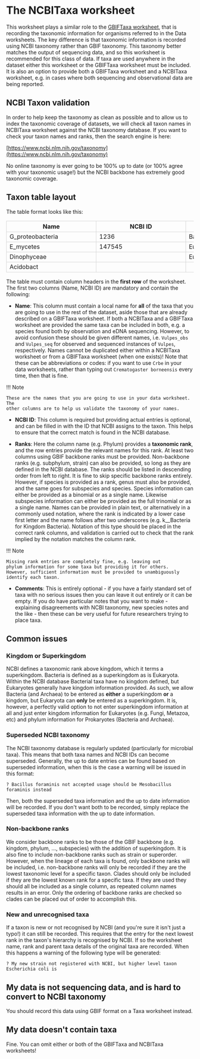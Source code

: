 # The NCBITaxa worksheet

<!-- markdownlint-disable MD033 -->
<style>

/*fixing cell widths so everything lines up and adding borders*/
table {
  table-layout: fixed;
}

tbody td {
  width: 14em;
  min-width: 14em;
  max-width: 14em;
  border: 1px solid lightgrey;
}

thead th {
  width: 14em;
  min-width: 14em;
  max-width: 14em;
  border: 1px solid lightgrey;
}
</style>
<!-- markdownlint-enable MD033 -->

This worksheet plays a similar role to the [GBIFTaxa worksheet](./gbif_taxa.md), that is
recording the taxonomic information for organisms referred to in the Data worksheets.
The key difference is that taxonomic information is recorded using NCBI taxonomy rather
than GBIF taxonomy. This taxonomy better matches the output of sequencing data, and so
this worksheet is recommended for this class of data. If taxa are used anywhere in the
dataset either this worksheet or the GBIFTaxa worksheet must be included. It is also an
option to provide both a GBIFTaxa worksheet and a NCBITaxa worksheet, e.g. in cases
where both sequencing and observational data are being reported.

## NCBI Taxon validation

In order to help keep the taxonomy as clean as possible and to allow us to index the
taxonomic coverage of datasets, we will check all taxon names in NCBITaxa worksheet
against the NCBI taxonomy database. If you want to check your taxon names and ranks,
then the search engine is here:

[https://www.ncbi.nlm.nih.gov/taxonomy](https://www.ncbi.nlm.nih.gov/taxonomy)

No online taxonomy is ever going to be 100% up to date (or 100% agree with your
taxonomic usage!) but the NCBI backbone has extremely good taxonomic coverage.

## Taxon table layout

The table format looks like this:

<!-- markdownlint-disable MD013 -->
| Name             | NCBI ID | Superkingdom | Kingdom     | Phylum           | Class               | Comments |
| ---------------- | ------- | ------------ | ----------- | ---------------- | ------------------- | -------- |
| G_proteobacteria | 1236    | Bacteria     |             | Proteobacteria   | Gammaproteobacteria |          |
| E_mycetes        | 147545  | Eukaryota    | Fungi       | Ascomycota       | Eurotiomycetes      |          |
| Dinophyceae      |         | Eukaryota    |             |                  | Dinophyceae         |          |
| Acidobact        |         |              | k__Bacteria | p__Acidobacteria | c__Acidobacteriia   |          |
<!-- markdownlint-enable MD013 -->

The table must contain column headers in the **first row** of the worksheet. The first
two columns (Name, NCBI ID) are mandatory and contain the following:

* **Name**: This column must contain a local name for **all** of the taxa that you are
  going to use in the rest of the dataset, aside those that are already described on a
  GBIFTaxa worksheet. If both a NCBITaxa and a GBIFTaxa worksheet are provided the same
  taxa can be included in both, e.g. a species found both by observation and eDNA
  sequencing. However, to avoid confusion these should be given different names, i.e.
  `Vulpes_obs` and `Vulpes_seq` for observed and sequenced instances of `Vulpes`,
  respectively. Names cannot be duplicated either within a NCBITaxa worksheet or from a
  GBIFTaxa worksheet (when one exists)! Note that these can be abbreviations or codes:
  if you want to use `Crbe` in your data worksheets, rather than typing out
  `Crematogaster borneensis` every time, then that is fine.

!!! Note

    These are the names that you are going to use in your data worksheet. The
    other columns are to help us validate the taxonomy of your names.

* **NCBI ID**: This column is required but providing actual entries is optional, and can
  be filled in with the ID that NCBI assigns to the taxon. This helps to ensure that the
  correct match is found in the NCBI database.

* **Ranks**: Here the column name (e.g. Phylum) provides a **taxonomic rank**, and the
  row entries provide the relevant names for this rank. At least two columns using GBIF
  backbone ranks must be provided. Non-backbone ranks (e.g. subphylum, strain) can also
  be provided, so long as they are defined in the NCBI database. The ranks should be
  listed in descending order from left to right. It is fine to skip specific backbone
  ranks entirely. However, if species is provided as a rank, genus must also be
  provided, and the same goes for subspecies and species. Species information can either
  be provided as a binomial or as a single name. Likewise subspecies information can
  either be provided as the full trinomial or as a single name. Names can be provided in
  plain text, or alternatively in a commonly used notation, where the rank is indicated
  by a lower case first letter and the name follows after two underscores (e.g.
  k__Bacteria for Kingdom Bacteria). Notation of this type should be placed in the
  correct rank columns, and validation is carried out to check that the rank implied by
  the notation matches the column rank.

!!! Note

    Missing rank entries are completely fine, e.g. leaving out
    phylum information for some taxa but providing it for others.
    However, sufficient information must be provided to unambiguously
    identify each taxon.

* **Comments**: This is entirely optional - if you have a fairly standard set of taxa
  with no serious issues then you can leave it out entirely or it can be empty. If you
  do have particular notes that you want to make - explaining disagreements with NCBI
  taxonomy, new species notes and the like - then these can be very useful for future
  researchers trying to place taxa.

## Common issues

### Kingdom or Superkingdom

 NCBI defines a taxonomic rank above kingdom, which it terms a superkingdom. Bacteria is
 defined as a superkingdom as is Eukaryota. Within the NCBI database Bacterial taxa have
 no kingdom defined, but Eukaryotes generally have kingdom information provided. As
 such, we allow Bacteria (and Archaea) to be entered as **either** a superkingdom **or**
 a kingdom, but Eukaryota can **only** be entered as a superkingdom. It is, however, a
 perfectly valid option to not enter superkingdom information at all and just enter
 kingdom information for Eukaryotes (e.g. Fungi, Metazoa, etc) and phylum information
 for Prokaryotes (Bacteria and Archaea).

### Superseded NCBI taxonomy

 The NCBI taxonomy database is regularly updated (particularly for microbial taxa). This
 means that both taxa names and NCBI IDs can become superseded. Generally, the up to
 date entries can be found based on superseded information, when this is the case a
 warning will be issued in this format:

    ? Bacillus foraminis not accepted usage should be Mesobacillus foraminis instead

 Then, both the superseded taxa information and the up to date information will be
 recorded. If you don't want both to be recorded, simply replace the superseded taxa
 information with the up to date information.

### Non-backbone ranks

 We consider backbone ranks to be those of the GBIF backbone (e.g. kingdom, phylum, ...,
 subspecies) with the addition of superkingdom. It is also fine to include non-backbone
 ranks such as strain or superorder. However, when the lineage of each taxa is found,
 only backbone ranks will be included, i.e. non-backbone ranks will only be recorded if
 they are the lowest taxonomic level for a specific taxon. Clades should only be
 included if they are the lowest known rank for a specific taxa. If they are used they
 should all be included as a single column, as repeated column names results in an
 error. Only the ordering of backbone ranks are checked so clades can be placed out of
 order to accomplish this.

### New and unrecognised taxa

 If a taxon is new or not recognised by NCBI (and you're sure it isn't just a typo!) it
 can still be recorded. This requires that the entry for the next lowest rank in the
 taxon's hierarchy is recognised by NCBI. If so the worksheet name, rank and parent taxa
 details of the original taxa are recorded. When this happens a warning of the following
 type will be generated:

    ? My new strain not registered with NCBI, but higher level taxon Escherichia coli is

## My data is not sequencing data, and is hard to convert to NCBI taxonomy

You should record this data using GBIF format on a Taxa worksheet instead.

## My data doesn't contain taxa

Fine. You can omit either or both of the GBIFTaxa and NCBITaxa worksheets!
